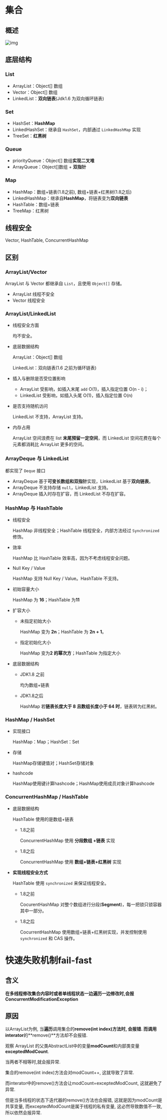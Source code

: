 # 集合

## 概述

![img](C:\Users\23679\Desktop\知识\review\img\java-collection-hierarchy.png)

## 底层结构

### List

- ArrayList：Object[] 数组
- Vector：Object[] 数组
- LinkedList：**双向链表**(Jdk1.6 为双向循环链表)

### Set

- HashSet：**HashMap**
- LinkedHashSet：继承自 `HashSet`，内部通过 `LinkedHashMap` 实现
- TreeSet：**红黑树**

### Queue

- priorityQueue：Object[] 数组**实现二叉堆**
- ArrayQueue：Object[]数组 + **双指针**

### Map

- HashMap：数组+链表(1.8之前), 数组+链表+红黑树(1.8之后)
- LinkedHashMap：继承自**HashMap**，将链表变为**双向链表**
- HashTable：数组+链表
- TreeMap：红黑树

## 线程安全

Vector, HashTable, ConcurrentHashMap

## 区别

### ArrayList/Vector

ArrayList 与 Vector 都继承自 `List`，且使用 `Object[]` 存储。

- ArrayList 线程不安全
- Vector 线程安全

### ArrayList/LinkedList

- 线程安全方面

  均不安全。

- 底层数据结构

  ArrayList：Object[] 数组

  LinkedList：双向链表(1.6 之前为循环链表)

- 插入与删除是否受位置影响

  - ArrayList 受影响，如插入末尾 `add`  O(1)，插入指定位置 O(n - i)；
  - LinkedList 受影响，如插入头尾 O(1)，插入指定位置 O(n)

- 是否支持随机访问

  LinkedList 不支持，ArrayList 支持。

- 内存占用

  ArrayList 空间浪费在 list **末尾预留一定空间**，而 LinkedList 空间花费在每个元素都消耗比 ArrayList 更多的空间。

### ArrayDeque 与 LinkedList

都实现了 `Deque` 接口

- ArrayDeque 基于**可变长数组和双指针**实现，LinkedList 基于**双向链表**。
- ArrayDeque 不支持存储 `null`，LinkedList 支持。
- ArrayDeque 插入时存在扩容，而 LinkedList 不存在扩容。

### HashMap 与 HashTable

- 线程安全

  HashMap 非线程安全；HashTable 线程安全，内部方法经过 `Synchronized` 修饰。

- 效率

  HashMap 比 HashTable 效率高，因为不考虑线程安全问题。

- Null Key / Value

  HashMap 支持 Null Key / Value。HashTable 不支持。

- 初始容量大小

  HashMap 为 **16**；HashTable 为**11**

- 扩容大小

  - 未指定初始大小

    HashMap 变为 **2n**；HashTable 为 **2n + 1**。

  - 指定初始化大小

    HashMap 变为**2 的幂次方**；HashTable 为指定大小

- 底层数据结构

  - JDK1.8 之前

    均为数组+链表

  - JDK1.8之后

    HashMap 若**链表长度大于 8 且数组长度小于 64 时**，链表转为红黑树。

### HashMap / HashSet

- 实现接口

  HashMap：Map；HashSet：Set

- 存储

  HashMap存储键值对；HashSet存储对象

- hashcode

  HashMap使用键计算hashcode；HashMap使用成员对象计算hashcode

### ConcurrentHashMap / HashTable

- 底层数据结构

  HashTable 使用的是数组+链表

  - 1.8之前

    ConcurrentHashMap 使用 **分段数组 +链表** 实现

  - 1.8之后

    ConcurrentHashMap 使用 **数组+链表+红黑树** 实现

- **实现线程安全方式**

  HashTable 使用 `synchronized` 来保证线程安全。

  - 1.8之前

    CocurentHashMap 对整个数组进行分段(**Segment**)，每一把锁只锁容器其中一部分。

  - 1.8之后

    CocurrentHashMap 使用数组+链表+红黑树实现，并发控制使用 `synchronized` 和 CAS 操作。

# 快速失败机制fail-fast

## 含义

**在多线程修改集合内容时或者单线程状态一边遍历一边修改时,会报ConcurrentModificationException**

## 原因

以ArrayList为例, 当**遍历**调用集合的**remove(int index)**方法时, 会报错. 而调用**interator**的**remove()**方法却不会报错. 

观察 ArrayList 的父类AbstractList中的变量**modCount**和内部类变量**exceptedModCount**.

当两者不相等时,就会报异常.

集合的remove(int index)方法会对modCount++, 这就导致了异常.

而interator中的remove()方法会让modCount=exceptedModCount, 这就避免了异常.

但是当多线程的状态下迭代器的remove()方法也会报错, 这就是因为modCount是共享变量, 而exceptedModCount是属于线程的私有变量, 这必然导致数值不一致, 所以依然会报异常.

